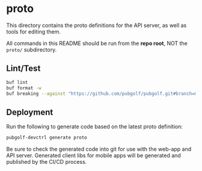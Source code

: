 # proto

This directory contains the proto definitions for the API server, as well as tools for editing them.

All commands in this README should be run from the **repo root**, NOT the `proto/` subdirectory.

## Lint/Test

```sh
buf lint
buf format -w
buf breaking --against "https://github.com/pubgolf/pubgolf.git#branch=main"
```

## Deployment

Run the following to generate code based on the latest proto definition:

```sh
pubgolf-devctrl generate proto
```

Be sure to check the generated code into git for use with the web-app and API server. Generated client libs for mobile apps will be generated and published by the CI/CD process.
